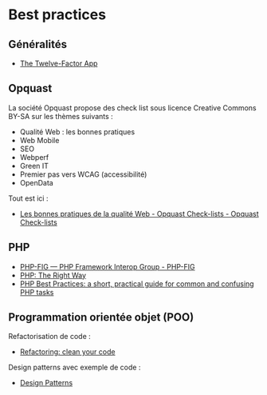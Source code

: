 # Best practices

## Généralités

- [The Twelve-Factor App](https://12factor.net/)

## Opquast

La société Opquast propose des check list sous licence Creative Commons BY-SA sur les thèmes suivants :

- Qualité Web : les bonnes pratiques
- Web Mobile
- SEO
- Webperf
- Green IT
- Premier pas vers WCAG (accessibilité)
- OpenData

Tout est ici :

- [Les bonnes pratiques de la qualité Web - Opquast Check-lists - Opquast Check-lists](https://checklists.opquast.com/fr/)

## PHP

- [PHP-FIG — PHP Framework Interop Group - PHP-FIG](https://www.php-fig.org/)
- [PHP: The Right Way](http://www.phptherightway.com/)
- [PHP Best Practices: a short, practical guide for common and confusing PHP tasks](https://phpbestpractices.org/)

## Programmation orientée objet (POO)

Refactorisation de code :

- [Refactoring: clean your code](https://refactoring.guru/refactoring)

Design patterns avec exemple de code :

- [Design Patterns](https://refactoring.guru/design-patterns)


